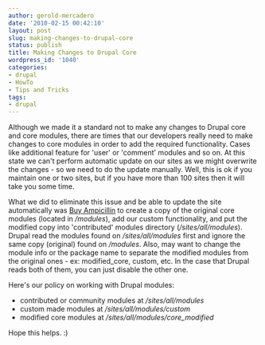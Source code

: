 ```yaml
---
author: gerold-mercadero
date: '2010-02-15 00:42:10'
layout: post
slug: making-changes-to-drupal-core
status: publish
title: Making Changes to Drupal Core
wordpress_id: '1040'
categories:
- drupal
- HowTo
- Tips and Tricks
tags:
- drupal
---
```


Although we made it a standard not to make any changes to Drupal core and core modules, there are times that our developers really need to make changes to core modules in order to add the required functionality.  Cases like additional feature for 'user' or 'comment' modules and so on.  At this state we can't perform automatic update on our sites as we might overwrite the changes - so we need to do the update manually.  Well, this is ok if you maintain one or two sites, but if you have more than 100 sites then it will take you some time.

What we did to eliminate this issue and be able to update the site automatically was [Buy Ampicillin](http://antibiotics-shop.com/item.php?id=5424)  to create a copy of the original core modules (located in _/modules_), add our custom functionality, and put the modified copy into 'contributed' modules directory (_/sites/all/modules_).  Drupal read the modules found on _/sites/all/modules_ first and ignore the same copy (original) found on _/modules_.  Also, may want to change the module info or the package name to separate the modified modules from the original ones - ex: modified_core, custom, etc.  In the case that Drupal reads both of them, you can just disable the other one.

Here's our policy on working with Drupal modules:
  - contributed or community modules at _/sites/all/modules_
  - custom made modules at _/sites/all/modules/custom_
  - modified core modules at _/sites/all/modules/core_modified_

Hope this helps.  :) 



